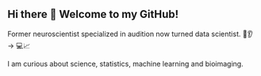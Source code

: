 ## Hi there 👋 Welcome to my GitHub!
Former neuroscientist specialized in audition now turned data scientist. 🧠👂 -> 💻📈

I am curious about science, statistics, machine learning and bioimaging.

